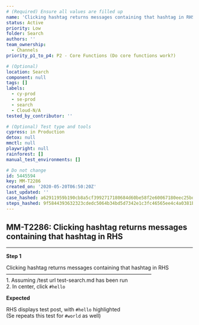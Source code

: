 ```yaml
---
# (Required) Ensure all values are filled up
name: 'Clicking hashtag returns messages containing that hashtag in RHS'
status: Active
priority: Low
folder: Search
authors: ''
team_ownership:
  - Channels
priority_p1_to_p4: P2 - Core Functions (Do core functions work?)

# (Optional)
location: Search
component: null
tags: []
labels:
  - cy-prod
  - se-prod
  - search
  - Cloud-N/A
tested_by_contributor: ''

# (Optional) Test type and tools
cypress: in Production
detox: null
mmctl: null
playwright: null
rainforest: []
manual_test_environments: []

# Do not change
id: 5445594
key: MM-T2286
created_on: '2020-05-20T06:50:20Z'
last_updated: ''
case_hashed: a62911959b190cb8a5cf3992717180684d60be58f2e60067180eec25bd413324771dc8b8e441b6d53cc62ef06c2ae3a2
steps_hashed: 9f5844393632323cdedc5064b34bd5d7342e1c3fc46565ee4c4a0381b97f008173557f56b50dfd7a4c038acbebcf9cab
---
```


<!-- (Auto-generated) Based on frontmatter's "key" and "name" -->

## MM-T2286: Clicking hashtag returns messages containing that hashtag in RHS

---

**Step 1**

Clicking hashtag returns messages containing that hashtag in RHS\
————————————————————————————\
1\. Assuming /test url test-search.md has been run\
2\. In center, click `#hello`

**Expected**

RHS displays test post, with `#hello` highlighted\
(Se repeats this test for `#world` as well)
